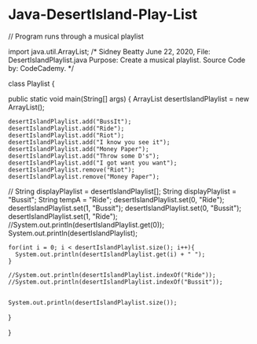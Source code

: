 # Java-DesertIsland-Play-List
// Program runs through a musical playlist 


import java.util.ArrayList;
/*
   Sidney Beatty June 22, 2020, 
   File: DesertIslandPlaylist.java 
   Purpose: Create a musical playlist.
   Source Code by: CodeCademy.
*/





class Playlist {
  
  public static void main(String[] args) {
    ArrayList<String> desertIslandPlaylist = new ArrayList<String>();

    desertIslandPlaylist.add("BussIt");
    desertIslandPlaylist.add("Ride");
    desertIslandPlaylist.add("Riot");
    desertIslandPlaylist.add("I know you see it");
    desertIslandPlaylist.add("Money Paper");
    desertIslandPlaylist.add("Throw some D's");
    desertIslandPlaylist.add("I got want you want");
    desertIslandPlaylist.remove("Riot");
    desertIslandPlaylist.remove("Money Paper");

   // String displayPlaylist = desertIslandPlaylist[];
    String displayPlaylist = "Bussit";
    String tempA = "Ride";
    desertIslandPlaylist.set(0, "Ride");
    desertIslandPlaylist.set(1, "Bussit");
    desertIslandPlaylist.set(0, "Bussit");
    desertIslandPlaylist.set(1, "Ride");
    //System.out.println(desertIslandPlaylist.get(0));
    System.out.println(desertIslandPlaylist);

    for(int i = 0; i < desertIslandPlaylist.size(); i++){
      System.out.println(desertIslandPlaylist.get(i) + " ");
    }
    
    //System.out.println(desertIslandPlaylist.indexOf("Ride"));
    //System.out.println(desertIslandPlaylist.indexOf("Bussit"));
    

    System.out.println(desertIslandPlaylist.size());


    
  }
  
}
